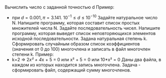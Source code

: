 Вычислить число c заданной точностью d
Пример:
- при $d = 0.001, π = 3.141.$    $10^{-1} ≤ d ≤10^{-10}$
Задайте натуральное число N. Напишите программу, которая составит список простых множителей числа N.
Задайте последовательность чисел. Напишите программу, которая выведет список неповторяющихся элементов исходной последовательности.
Задана натуральная степень k. Сформировать случайным образом список коэффициентов (значения от 0 до 100) многочлена и записать в файл многочлен степени k.
Пример:
- k=2 => 2*x² + 4*x + 5 = 0 или x² + 5 = 0 или 10*x² = 0
Даны два файла, в каждом из которых находится запись многочлена. Задача - сформировать файл, содержащий сумму многочленов.
